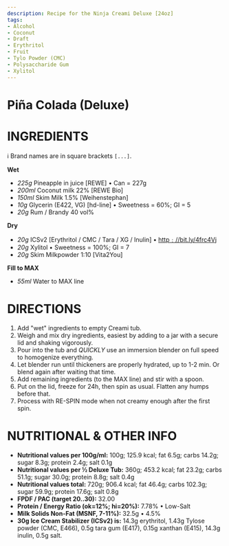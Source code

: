 ```yaml
---
description: Recipe for the Ninja Creami Deluxe [24oz]
tags:
- Alcohol
- Coconut
- Draft
- Erythritol
- Fruit
- Tylo Powder (CMC)
- Polysaccharide Gum
- Xylitol
---
```

# Piña Colada (Deluxe)

# INGREDIENTS

ℹ️ Brand names are in square brackets `[...]`.

**Wet**

  - _225g_ Pineapple in juice [REWE] • Can = 227g
  - _200ml_ Coconut milk 22% [REWE Bio]
  - _150ml_ Skim Milk 1.5% [Weihenstephan]
  - _10g_ Glycerin (E422, VG) [hd-line] • Sweetness = 60%; GI = 5
  - _20g_ Rum / Brandy 40 vol%

**Dry**

  - _20g_ ICSv2 [Erythritol / CMC / Tara / XG / Inulin] • [http﹕//bit.ly/4frc4Vj](https://github.com/jhermann/ice-creamery/tree/main/recipes/Ice%20Cream%20Stabilizer%20%28ICS%29)
  - _20g_ Xylitol • Sweetness = 100%; GI = 7
  - _20g_ Skim Milkpowder 1:10 [Vita2You]

**Fill to MAX**

  - _55ml_ Water to MAX line

# DIRECTIONS

 1. Add "wet" ingredients to empty Creami tub.
 1. Weigh and mix dry ingredients, easiest by adding to a jar with a secure lid and shaking vigorously.
 1. Pour into the tub and *QUICKLY* use an immersion blender on full speed to homogenize everything.
 1. Let blender run until thickeners are properly hydrated, up to 1-2 min. Or blend again after waiting that time.
 1. Add remaining ingredients (to the MAX line) and stir with a spoon.
 1. Put on the lid, freeze for 24h, then spin as usual. Flatten any humps before that.
 1. Process with RE-SPIN mode when not creamy enough after the first spin.

# NUTRITIONAL & OTHER INFO
- **Nutritional values per 100g/ml:** 100g; 125.9 kcal; fat 6.5g; carbs 14.2g; sugar 8.3g; protein 2.4g; salt 0.1g
- **Nutritional values per ½ Deluxe Tub:** 360g; 453.2 kcal; fat 23.2g; carbs 51.1g; sugar 30.0g; protein 8.8g; salt 0.4g
- **Nutritional values total:** 720g; 906.4 kcal; fat 46.4g; carbs 102.3g; sugar 59.9g; protein 17.6g; salt 0.8g
- **FPDF / PAC (target 20..30):** 32.00
- **Protein / Energy Ratio (ok=12%; hi=20%):** 7.78% • Low-Salt
- **Milk Solids Non-Fat (MSNF, 7-11%):** 32.5g • 4.5%
- **30g Ice Cream Stabilizer (ICSv2) is:** 14.3g erythritol, 1.43g Tylose powder (CMC, E466), 
0.5g tara gum (E417), 0.15g xanthan (E415),
14.3g inulin, 0.5g salt.
